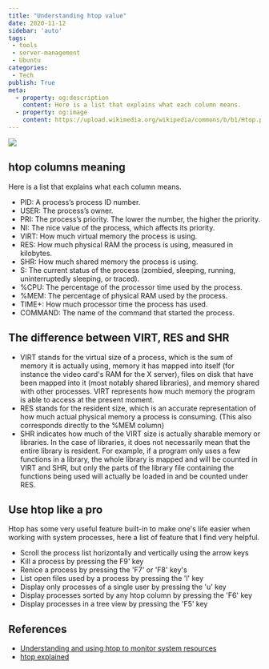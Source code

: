 ```yaml
---
title: "Understanding htop value"
date: 2020-11-12
sidebar: 'auto'
tags:
 - tools
 - server-management
 - Ubuntu
categories:
 - Tech
publish: True
meta:
  - property: og:description
    content: Here is a list that explains what each column means.
  - property: og:image
    content: https://upload.wikimedia.org/wikipedia/commons/b/b1/Htop.png
---
```


![](https://upload.wikimedia.org/wikipedia/commons/b/b1/Htop.png)

## htop columns meaning

Here is a list that explains what each column means.

- PID: A process’s process ID number.
- USER: The process’s owner.
- PRI: The process’s priority. The lower the number, the higher the priority.
- NI: The nice value of the process, which affects its priority.
- VIRT: How much virtual memory the process is using.
- RES: How much physical RAM the process is using, measured in kilobytes.
- SHR: How much shared memory the process is using.
- S: The current status of the process (zombied, sleeping, running, uninterruptedly sleeping, or traced).
- %CPU: The percentage of the processor time used by the process.
- %MEM: The percentage of physical RAM used by the process.
- TIME+: How much processor time the process has used.
- COMMAND: The name of the command that started the process.

## The difference between VIRT, RES and SHR
- VIRT stands for the virtual size of a process, which is the sum of memory it is actually using, memory it has mapped into itself (for instance the video card's RAM for the X server), files on disk that have been mapped into it (most notably shared libraries), and memory shared with other processes. VIRT represents how much memory the program is able to access at the present moment.
- RES stands for the resident size, which is an accurate representation of how much actual physical memory a process is consuming. (This also corresponds directly to the %MEM column)
- SHR indicates how much of the VIRT size is actually sharable memory or libraries. In the case of libraries, it does not necessarily mean that the entire library is resident. For example, if a program only uses a few functions in a library, the whole library is mapped and will be counted in VIRT and SHR, but only the parts of the library file containing the functions being used will actually be loaded in and be counted under RES.

## Use htop like a pro
Htop has some very useful feature built-in to make one's life easier when working with system processes, here a list of feature that I find very helpful.

- Scroll the process list horizontally and vertically using the arrow keys
- Kill a process by pressing the F9' key
- Renice a process by pressing the 'F7' or 'F8' key's
- List open files used by a process by pressing the 'l' key
- Display only processes of a single user by pressing the 'u' key
- Display processes sorted by any htop column by pressing the 'F6' key
- Display processes in a tree view by pressing the 'F5' key

## References
- [Understanding and using htop to monitor system resources](https://www.deonsworld.co.za/2012/12/20/understanding-and-using-htop-monitor-system-resources/)
- [htop explained](https://peteris.rocks/blog/htop/)
